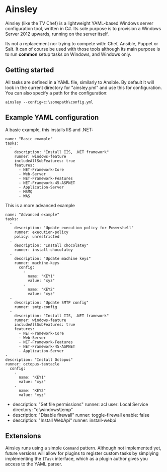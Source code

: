 # Ainsley

Ainsley (like the TV Chef) is a lightweight YAML-based Windows server configuration tool, written in C#. Its sole purpose is to provision a Windows Server 2012 upwards, running on the server itself.

Its not a replacement nor trying to compete with: Chef, Ansible, Puppet or Salt. It can of course be used with those tools although its main purpose is to run **common** setup tasks on Windows, and Windows only.

## Getting started

All tasks are defined in a YAML file, similarly to Ansible. By default it will look in the current directory for "ainsley.yml" and use this for configuration. You can also specify a path for the configuration:

    ainsley --config=c:\somepath\config.yml
  
## Example YAML configuration

A basic example, this installs IIS and .NET:

    name: "Basic example"
    tasks:
      -
        description: "Install IIS, .NET framework"
        runner: windows-feature
        includeAllSubFeatures: true
        features: 
          - NET-Framework-Core
          - Web-Server
          - NET-Framework-Features
          - NET-Framework-45-ASPNET
          - Application-Server
          - MSMQ
          - WAS

This is a more advanced example

    name: "Advanced example"
    tasks:
      - 
        description: "Update execution policy for Powershell"
        runner: execution-policy
        policy: unrestricted
      - 
        description: "Install chocolatey"
        runner: install-chocolatey
      - 
        description: "Update machine keys"
        runner: machine-keys
          config:
            -
              name: "KEY1"
              value: "xyz"
            -
              name: "KEY2"
              value: "xyz"
      - 
        description: "Update SMTP config"
        runner: smtp-config
      -
        description: "Install IIS, .NET framework"
        runner: windows-feature
        includeAllSubFeatures: true
        features: 
          - NET-Framework-Core
          - Web-Server
          - NET-Framework-Features
          - NET-Framework-45-ASPNET
          - Application-Server
    - 
    description: "Install Octopus"
    runner: octopus-tentacle
      config:
        -
          name: "KEY1"
          value: "xyz"
        -
          name: "KEY2"
          value: "xyz"
  - 
    description: "Set file permissions"
    runner: acl
    user: Local Service
    directory: "c:\windows\temp"
  - 
    description: "Disable firewall"
    runner: toggle-firewall
    enable: false
  - 
    description: "Install WebApi"
    runner: install-webpi
    
## Extensions

Ainsley runs using a simple `Command` pattern. Although not implemented yet, future versions will allow for plugins to register custom tasks by simplying implementing the `ITask` interface, which as a plugin author gives you access to the YAML parser.
